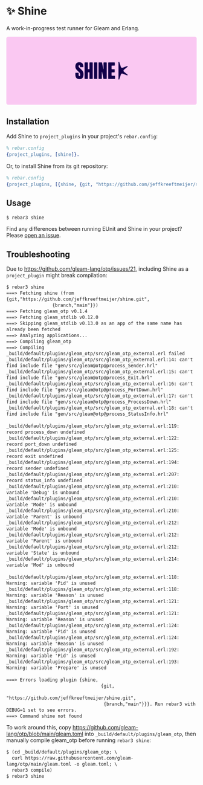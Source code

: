 # ✨ Shine

A work-in-progress test runner for Gleam and Erlang.

![Shine Logo](./shine-github.svg)

## Installation

Add Shine to `project_plugins` in your project's `rebar.config`:

``` erlang
% rebar.config
{project_plugins, [shine]}.
```

Or, to install Shine from its git repository:

``` erlang
% rebar.config
{project_plugins, [{shine, {git, "https://github.com/jeffkreeftmeijer/shine.git", {branch, "main"}}}]}.
```

## Usage

    $ rebar3 shine

Find any differences between running EUnit and Shine in your project? Please [open an issue](https://github.com/jeffkreeftmeijer/shine/issues/new).

## Troubleshooting

Due to https://github.com/gleam-lang/otp/issues/21, including Shine as a `project_plugin` might break compilation:

    $ rebar3 shine
    ===> Fetching shine (from {git,"https://github.com/jeffkreeftmeijer/shine.git",
                     {branch,"main"}})
    ===> Fetching gleam_otp v0.1.4
    ===> Fetching gleam_stdlib v0.12.0
    ===> Skipping gleam_stdlib v0.13.0 as an app of the same name has already been fetched
    ===> Analyzing applications...
    ===> Compiling gleam_otp
    ===> Compiling _build/default/plugins/gleam_otp/src/gleam_otp_external.erl failed
    _build/default/plugins/gleam_otp/src/gleam_otp_external.erl:14: can't find include file "gen/src/gleam@otp@process_Sender.hrl"
    _build/default/plugins/gleam_otp/src/gleam_otp_external.erl:15: can't find include file "gen/src/gleam@otp@process_Exit.hrl"
    _build/default/plugins/gleam_otp/src/gleam_otp_external.erl:16: can't find include file "gen/src/gleam@otp@process_PortDown.hrl"
    _build/default/plugins/gleam_otp/src/gleam_otp_external.erl:17: can't find include file "gen/src/gleam@otp@process_ProcessDown.hrl"
    _build/default/plugins/gleam_otp/src/gleam_otp_external.erl:18: can't find include file "gen/src/gleam@otp@process_StatusInfo.hrl"

    _build/default/plugins/gleam_otp/src/gleam_otp_external.erl:119: record process_down undefined
    _build/default/plugins/gleam_otp/src/gleam_otp_external.erl:122: record port_down undefined
    _build/default/plugins/gleam_otp/src/gleam_otp_external.erl:125: record exit undefined
    _build/default/plugins/gleam_otp/src/gleam_otp_external.erl:194: record sender undefined
    _build/default/plugins/gleam_otp/src/gleam_otp_external.erl:207: record status_info undefined
    _build/default/plugins/gleam_otp/src/gleam_otp_external.erl:210: variable 'Debug' is unbound
    _build/default/plugins/gleam_otp/src/gleam_otp_external.erl:210: variable 'Mode' is unbound
    _build/default/plugins/gleam_otp/src/gleam_otp_external.erl:210: variable 'Parent' is unbound
    _build/default/plugins/gleam_otp/src/gleam_otp_external.erl:212: variable 'Mode' is unbound
    _build/default/plugins/gleam_otp/src/gleam_otp_external.erl:212: variable 'Parent' is unbound
    _build/default/plugins/gleam_otp/src/gleam_otp_external.erl:212: variable 'State' is unbound
    _build/default/plugins/gleam_otp/src/gleam_otp_external.erl:214: variable 'Mod' is unbound

    _build/default/plugins/gleam_otp/src/gleam_otp_external.erl:118: Warning: variable 'Pid' is unused
    _build/default/plugins/gleam_otp/src/gleam_otp_external.erl:118: Warning: variable 'Reason' is unused
    _build/default/plugins/gleam_otp/src/gleam_otp_external.erl:121: Warning: variable 'Port' is unused
    _build/default/plugins/gleam_otp/src/gleam_otp_external.erl:121: Warning: variable 'Reason' is unused
    _build/default/plugins/gleam_otp/src/gleam_otp_external.erl:124: Warning: variable 'Pid' is unused
    _build/default/plugins/gleam_otp/src/gleam_otp_external.erl:124: Warning: variable 'Reason' is unused
    _build/default/plugins/gleam_otp/src/gleam_otp_external.erl:192: Warning: variable 'Pid' is unused
    _build/default/plugins/gleam_otp/src/gleam_otp_external.erl:193: Warning: variable 'Prepare' is unused

    ===> Errors loading plugin {shine,
                                       {git,
                                        "https://github.com/jeffkreeftmeijer/shine.git",
                                        {branch,"main"}}}. Run rebar3 with DEBUG=1 set to see errors.
    ===> Command shine not found

To work around this, copy
https://github.com/gleam-lang/otp/blob/main/gleam.toml into
`_build/default/plugins/gleam_otp`, then manually compile gleam_otp before
running `rebar3 shine`:

    $ (cd _build/default/plugins/gleam_otp; \
      curl https://raw.githubusercontent.com/gleam-lang/otp/main/gleam.toml -o gleam.toml; \
      rebar3 compile)
    $ rebar3 shine
